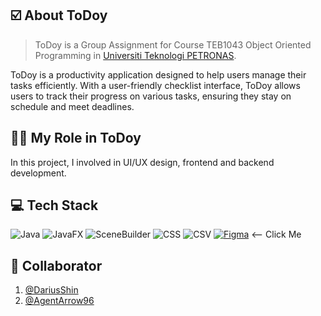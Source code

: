 ## ☑️ About ToDoy
> ToDoy is a Group Assignment for Course TEB1043 Object Oriented Programming in [Universiti Teknologi PETRONAS](https://www.utp.edu.my/Pages/Home.aspx).

ToDoy is a productivity application designed to help users manage their tasks efficiently. With a user-friendly checklist interface, ToDoy allows users to track their progress on various tasks, ensuring they stay on schedule and meet deadlines. 

## 🧑‍💼 My Role in ToDoy
In this project, I involved in UI/UX design, frontend and backend development.

## 💻 Tech Stack
![Java](https://img.shields.io/badge/Java-%23E34F26.svg?logo=java&logoColor=white) 
![JavaFX](https://img.shields.io/badge/JavaFX-%234E9F5D.svg?logo=javafx&logoColor=white) 
![SceneBuilder](https://img.shields.io/badge/SceneBuilder-%234A4B4D.svg?logo=java&logoColor=white) 
![CSS](https://img.shields.io/badge/CSS-%231572B6.svg?logo=css3&logoColor=white) 
![CSV](https://img.shields.io/badge/CSV-%232F7A3D.svg?logo=csv&logoColor=white) 
[![Figma](https://img.shields.io/badge/Figma-%23324E88.svg?logo=figma&logoColor=white)](https://www.figma.com/design/bKT93WWrwuQr0W70PSjvl4/ToDoy---ToDoListApplication?node-id=0-1&t=WJ2kO5IXxrCGImxo-1) <-- Click Me

## 🤝 Collaborator
1. [@DariusShin](https://github.com/DariusShin)
2. [@AgentArrow96](https://github.com/AgentArrow96)
